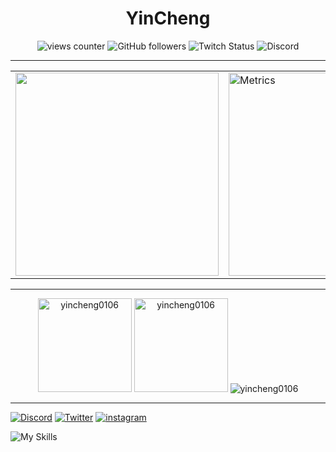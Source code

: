 <h1 align="center">YinCheng</h1>

<p align="center"> <img alt="views counter" src="https://komarev.com/ghpvc/?username=yincheng0106&label=views&color=8cff00&style=for-the-badge" alt="yincheng0106" /> <img alt="GitHub followers" src="https://img.shields.io/github/followers/YinCheng0106?logo=github&style=for-the-badge"> <img alt="Twitch Status" src="https://img.shields.io/twitch/status/yincheng0106?label=%E8%83%A4%E5%95%A6&logo=twitch&style=for-the-badge"> <img alt="Discord" src="https://img.shields.io/discord/545983691147575307?label=Discord&logo=discord&style=for-the-badge"> </p>

----
  <table align="center">
    <tbody>
        <tr>
            <td>
            <img  align="center" src="https://pbs.twimg.com/media/Fhz9POPUUAAA-Ux?format=jpg&name=orig" height="325">
        </td>
        <td>
            <img  src="https://spotify-github-profile.vercel.app/api/view?uid=eason010630&cover_image=true&theme=default&show_offline=false&background_color=000000&bar_color=fa8500&bar_color_cover=true" alt="Metrics" height="325">
           </td>
          </tr>
     </tbody>
     </table>

---
<p align="center">
<img src="https://github-readme-stats.vercel.app/api/top-langs?username=yincheng0106&show_icons=true&theme=vision-friendly-dark&locale=zh-tw&layout=compact" alt="yincheng0106" height="150"/>
<img src="https://github-readme-stats.vercel.app/api?username=yincheng0106&show_icons=true&theme=vision-friendly-dark&locale=zh-tw" alt="yincheng0106" height="150"/>
<img src="https://github-profile-trophy.vercel.app/?username=yincheng0106" alt="yincheng0106"/>
</p>

---
[![Discord](https://skillicons.dev/icons?i=discord)](https://discord.gg/We6enK7wb3) [![Twitter](https://skillicons.dev/icons?i=twitter)](https://twitter.com/Yin_Cheng0106) [![instagram](https://skillicons.dev/icons?i=instagram)](https://www.instagram.com/_yincheng_/)

![My Skills](https://skillicons.dev/icons?i=js,html,css,nodejs,py,cpp,md,)